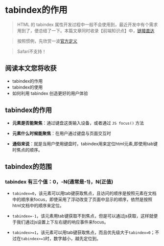 # tabindex的作用
> HTML 的 tabindex 属性开发过程中一般不会使用到，最近开发中有个需求用到了，便总结了一下。本篇文章同时收录【前端知识点】中，[链接直达](https://github.com/programmer-zhang/front-end)

> 按照惯例，先欣赏一波[官方定义](http://www.w3school.com.cn/tags/att_standard_tabindex.asp)

> Safari不支持！

## 阅读本文您将收获
* tabindex的作用
* tabindex的使用
* 如何利用 tabindex 创造更好的用户体验

## tabindex的作用
* **元素是否能聚焦**：通过键盘这类输入设备，或者通过 `JS focus()` 方法

* **元素什么时候能聚焦**：在用户通过键盘与页面交互时

* **通俗来说**：就是当用户使用键盘时，tabindex用来定位html元素,即使用tab键时焦点的顺序。

## tabindex的范围
### tabindex 有三个值：0，-N(通常是-1)，N(正值)
* `tabindex=0`，该元素可以用tab键获取焦点，且访问的顺序是按照元素在文档中的顺序来focus，即使采用了浮动改变了页面中显示的顺序，依然是按照html文档中的顺序来定位。

* `tabindex=-1`，该元素用tab键获取不到焦点，但是可以通过js获取，这样就便于我们通过js设置上下左右键的响应事件来focus。

* `tabindex>=1`，该元素可以用tab键获取焦点，而且优先级大于`tabindex=0`；不过在`tabindex>=1`时，数字越小，越先定位到。